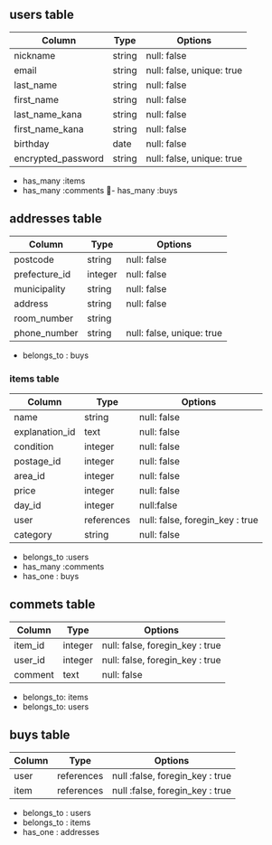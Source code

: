 

## users table
| Column               | Type     | Options                    |
| ----------------     | ----     | -------                    |
|  nickname            |  string  |  null: false               |
|  email               |  string  |  null: false, unique: true |              
|  last_name           |  string  |  null: false               |
|  first_name          |  string  |  null: false               |
|  last_name_kana      |  string  |  null: false               |
|  first_name_kana     |  string  |  null: false               |
|  birthday            |  date    |  null: false               |
|  encrypted_password  |  string  |  null: false, unique: true |


- has_many :items
- has_many :comments
- has_many :buys



## addresses table

| Column          | Type    | Options                   |
| ------          | ----    | -------                   |
| postcode        | string  | null: false               |
| prefecture_id   | integer | null: false               |
| municipality    | string  | null: false               |
| address         | string  | null: false               |
| room_number     | string  |                           |
| phone_number    | string  | null: false, unique: true |

- belongs_to : buys





 
### items table
| Column          | Type      | Options                         |
| ------          | ----      | -------                         |
| name            | string    | null: false                     |
| explanation_id  | text      | null: false                     |
| condition       | integer   | null: false                     |
| postage_id      | integer   | null: false                     |
| area_id         | integer   | null: false                     |
| price           | integer   | null: false                     |
| day_id          | integer   | null:false                      |
| user            | references| null: false, foregin_key : true |
| category        | string    | null: false                     |

- belongs_to :users
- has_many :comments
- has_one : buys




## commets table
| Column  | Type    | Options                         |
| ------  | ----    | -------                         |
| item_id | integer | null: false, foregin_key : true |
| user_id | integer | null: false, foregin_key : true |
| comment | text    | null: false                      |

- belongs_to: items
- belongs_to: users


## buys table
| Column  | Type       | Options                         |
| ------  | ----       | -------                         |
| user    | references | null :false, foregin_key : true |
| item    | references | null :false, foregin_key : true |                   
 
- belongs_to : users
- belongs_to : items
- has_one : addresses

